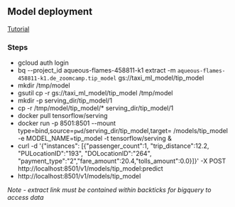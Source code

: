 ## Model deployment
[Tutorial](https://cloud.google.com/bigquery-ml/docs/export-model-tutorial)
### Steps
- gcloud auth login
- bq --project_id aqueous-flames-458811-k1 extract -m `aqueous-flames-458811-k1.de_zoomcamp.tip_model` gs://taxi_ml_model/tip_model
- mkdir /tmp/model
- gsutil cp -r gs://taxi_ml_model/tip_model /tmp/model
- mkdir -p serving_dir/tip_model/1
- cp -r /tmp/model/tip_model/* serving_dir/tip_model/1
- docker pull tensorflow/serving
- docker run -p 8501:8501 --mount type=bind,source=`pwd`/serving_dir/tip_model,target=
  /models/tip_model -e MODEL_NAME=tip_model -t tensorflow/serving &
- curl -d '{"instances": [{"passenger_count":1, "trip_distance":12.2, "PULocationID":"193", "DOLocationID":"264", "payment_type":"2","fare_amount":20.4,"tolls_amount":0.0}]}' -X POST http://localhost:8501/v1/models/tip_model:predict
- http://localhost:8501/v1/models/tip_model

*Note - extract link must be contained within backticks for bigquery to access data*
